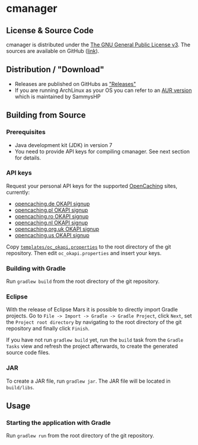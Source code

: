 # cmanager

## License & Source Code

cmanager is distributed under the [The GNU General Public License v3](http://www.gnu.org/licenses/gpl-3.0-standalone.html).
The sources are available on GitHub ([link](https://github.com/RoffelKartoffel/cmanager)).

## Distribution / "Download"
- Releases are published on GitHubs as ["Releases"](https://github.com/RoffelKartoffel/cmanager/releases)
- If you are running ArchLinux as your OS you can refer to an [AUR version](https://aur.archlinux.org/packages/cmanager/) which is maintained by SammysHP




## Building from Source

### Prerequisites

- Java development kit (JDK) in version 7
- You need to provide API keys for compiling cmanager. See next section for details.

### API keys

Request your personal API keys for the supported [OpenCaching](https://www.opencaching.eu/) sites, currently:
* [opencaching.de OKAPI signup](https://www.opencaching.de/okapi/signup.html)
* [opencaching.pl OKAPI signup](https://www.opencaching.pl/okapi/signup.html)
* [opencaching.ro OKAPI signup](https://www.opencaching.ro/okapi/signup.html)
* [opencaching.nl OKAPI signup](https://www.opencaching.nl/okapi/signup.html)
* [opencaching.org.uk OKAPI signup](https://www.opencaching.org.uk/okapi/signup.html)
* [opencaching.us OKAPI signup](https://www.opencaching.us/okapi/signup.html)


Copy [`templates/oc_okapi.properties`](https://github.com/RoffelKartoffel/cmanager/blob/master/templates/oc_okapi.properties) to the root directory of the git repository.
Then edit `oc_okapi.properties` and insert your keys.

### Building with Gradle

Run `gradlew build` from the root directory of the git repository.

### Eclipse

With the release of Eclipse Mars it is possible to directly import Gradle projects.
Go to `File -> Import -> Gradle -> Gradle Project`, click `Next`, set the `Project root directory` by navigating to the root directory of the git repository
and finally click `Finish`.

If you have not run `gradlew build` yet, run the `build` task from the `Gradle Tasks` view and refresh the project afterwards, to create the generated source code files.

### JAR

To create a JAR file, run `gradlew jar`. The JAR file will be located in `build/libs`.

## Usage

### Starting the application with Gradle

Run `gradlew run` from the root directory of the git repository.
